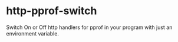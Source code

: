 # http-pprof-switch
Switch On or Off http handlers for pprof in your program with just an environment variable.
